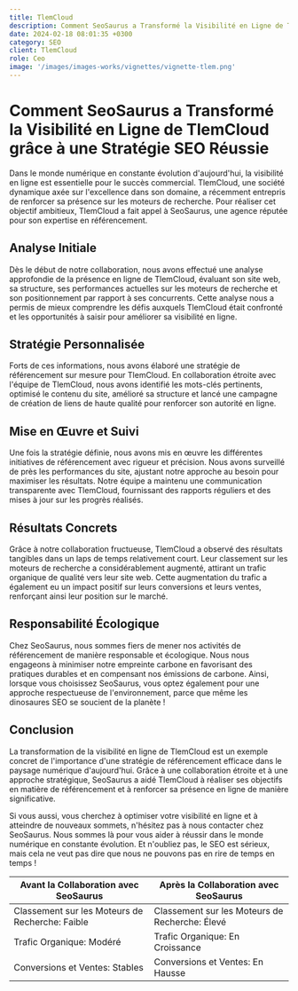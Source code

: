```yaml
---
title: TlemCloud
description: Comment SeoSaurus a Transformé la Visibilité en Ligne de TlemCloud grâce à une Stratégie SEO Réussie
date: 2024-02-18 08:01:35 +0300
category: SEO
client: TlemCloud
role: Ceo
image: '/images/images-works/vignettes/vignette-tlem.png'
---
```


# Comment SeoSaurus a Transformé la Visibilité en Ligne de TlemCloud grâce à une Stratégie SEO Réussie

Dans le monde numérique en constante évolution d'aujourd'hui, la visibilité en ligne est essentielle pour le succès commercial. TlemCloud, une société dynamique axée sur l'excellence dans son domaine, a récemment entrepris de renforcer sa présence sur les moteurs de recherche. Pour réaliser cet objectif ambitieux, TlemCloud a fait appel à SeoSaurus, une agence réputée pour son expertise en référencement.

## Analyse Initiale
Dès le début de notre collaboration, nous avons effectué une analyse approfondie de la présence en ligne de TlemCloud, évaluant son site web, sa structure, ses performances actuelles sur les moteurs de recherche et son positionnement par rapport à ses concurrents. Cette analyse nous a permis de mieux comprendre les défis auxquels TlemCloud était confronté et les opportunités à saisir pour améliorer sa visibilité en ligne.

## Stratégie Personnalisée
Forts de ces informations, nous avons élaboré une stratégie de référencement sur mesure pour TlemCloud. En collaboration étroite avec l'équipe de TlemCloud, nous avons identifié les mots-clés pertinents, optimisé le contenu du site, amélioré sa structure et lancé une campagne de création de liens de haute qualité pour renforcer son autorité en ligne.

## Mise en Œuvre et Suivi
Une fois la stratégie définie, nous avons mis en œuvre les différentes initiatives de référencement avec rigueur et précision. Nous avons surveillé de près les performances du site, ajustant notre approche au besoin pour maximiser les résultats. Notre équipe a maintenu une communication transparente avec TlemCloud, fournissant des rapports réguliers et des mises à jour sur les progrès réalisés.

## Résultats Concrets
Grâce à notre collaboration fructueuse, TlemCloud a observé des résultats tangibles dans un laps de temps relativement court. Leur classement sur les moteurs de recherche a considérablement augmenté, attirant un trafic organique de qualité vers leur site web. Cette augmentation du trafic a également eu un impact positif sur leurs conversions et leurs ventes, renforçant ainsi leur position sur le marché.

## Responsabilité Écologique
Chez SeoSaurus, nous sommes fiers de mener nos activités de référencement de manière responsable et écologique. Nous nous engageons à minimiser notre empreinte carbone en favorisant des pratiques durables et en compensant nos émissions de carbone. Ainsi, lorsque vous choisissez SeoSaurus, vous optez également pour une approche respectueuse de l'environnement, parce que même les dinosaures SEO se soucient de la planète !

## Conclusion
La transformation de la visibilité en ligne de TlemCloud est un exemple concret de l'importance d'une stratégie de référencement efficace dans le paysage numérique d'aujourd'hui. Grâce à une collaboration étroite et à une approche stratégique, SeoSaurus a aidé TlemCloud à réaliser ses objectifs en matière de référencement et à renforcer sa présence en ligne de manière significative.

Si vous aussi, vous cherchez à optimiser votre visibilité en ligne et à atteindre de nouveaux sommets, n'hésitez pas à nous contacter chez SeoSaurus. Nous sommes là pour vous aider à réussir dans le monde numérique en constante évolution. Et n'oubliez pas, le SEO est sérieux, mais cela ne veut pas dire que nous ne pouvons pas en rire de temps en temps !

| Avant la Collaboration avec SeoSaurus | Après la Collaboration avec SeoSaurus |
|----------------------------------------|---------------------------------------|
| Classement sur les Moteurs de Recherche: Faible | Classement sur les Moteurs de Recherche: Élevé |
| Trafic Organique: Modéré | Trafic Organique: En Croissance |
| Conversions et Ventes: Stables | Conversions et Ventes: En Hausse |

